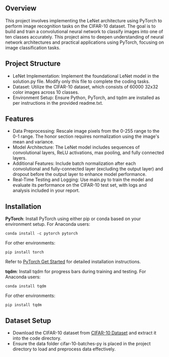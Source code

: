 ## Overview
This project involves implementing the LeNet architecture using PyTorch to perform image recognition tasks on the CIFAR-10 dataset. The goal is to build and train a convolutional neural network to classify images into one of ten classes accurately. This project aims to deepen understanding of neural network architectures and practical applications using PyTorch, focusing on image classification tasks.

## Project Structure
* LeNet Implementation: Implement the foundational LeNet model in the solution.py file. Modify only this file to complete the coding tasks.
* Dataset: Utilize the CIFAR-10 dataset, which consists of 60000 32x32 color images across 10 classes.
* Environment Setup: Ensure Python, PyTorch, and tqdm are installed as per instructions in the provided readme.txt.

## Features
* Data Preprocessing: Rescale image pixels from the 0-255 range to the 0-1 range. The honor section requires normalization using the image's mean and variance.
* Model Architecture: The LeNet model includes sequences of convolutional layers, ReLU activations, max pooling, and fully connected layers.
* Additional Features: Include batch normalization after each convolutional and fully-connected layer (excluding the output layer) and dropout before the output layer to enhance model performance.
* Real-Time Testing and Logging: Use main.py to train the model and evaluate its performance on the CIFAR-10 test set, with logs and analysis included in your report.

## Installation
**PyTorch**: Install PyTorch using either pip or conda based on your environment setup. For Anaconda users:
```
conda install -c pytorch pytorch
```
For other environments:
```
pip install torch
```
Refer to [PyTorch Get Started](https://pytorch.org/get-started/locally/) for detailed installation instructions.


**tqdm**: Install tqdm for progress bars during training and testing. For Anaconda users:
```
conda install tqdm
```
For other environments:
```
pip install tqdm
```

## Dataset Setup
* Download the CIFAR-10 dataset from [CIFAR-10 Dataset](https://www.cs.toronto.edu/~kriz/cifar.html) and extract it into the code directory.
* Ensure the data folder cifar-10-batches-py is placed in the project directory to load and preprocess data effectively.
